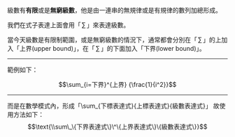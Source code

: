 級數有**有限**或是**無窮級數**，他是由一連串的無規律或是有規律的數列加總形成。

我們在式子表達上面會用「$\,\sum\,$」來表達級數。

當今天級數是有限制範圍，或是無窮級數的情況下，通常都會分別在「$\,\sum\,$」的上加入「上界(upper bound)」，在「$\,\sum\,$」的下面加入「下界(lower bound)」。
- - -
範例如下：

$$\sum_{i=下界}^{上界} {\frac{1}{i^2}}$$
- - -
而是在數學模式內，形成「\\sum\_{下標表達式}{上標表達式}{級數表達式}」
故使用方法如下：
$$\text{\\sum\_\{下界表達式\}\^\{上界表達式\}\{級數表達式\}}$$